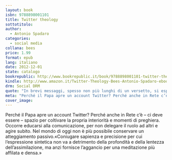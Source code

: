 ```yaml
---
layout: book
isbn: 9788898001101
title: Twitter theology
sottotitolo:
author: 
  - Antonio Spadaro
categories: 
  - social media
collana: bees
price: 1.99
format: epub
lang: italiano
date: 2012-12-01
state: catalogo 
bookrepublic: http://www.bookrepublic.it/book/9788898001101-twitter-theology/
kindle: http://www.amazon.it/Twitter-Theology-Bees-Antonio-Spadaro-ebook/dp/B00AGEEPSI/
drm: Social DRM
quote: "In brevi messaggi, spesso non più lunghi di un versetto, si esprimono pensieri profondi (Benedetto XVI)"
meta: "Perché il Papa apre un account Twitter? Perché anche in Rete c’è – ci deve essere – spazio per coltivare la propria interiorità e momenti di preghiera."
cover_image:
---
```

Perché il Papa apre un account Twitter? Perché anche in Rete c’è – ci deve essere – spazio per coltivare la propria interiorità e momenti di preghiera. Occorre educarsi alla comunicazione, per non delegare il ruolo ad altri e agire subito. Nel mondo di oggi non è più possibile conservare un atteggiamento passivo.«Coniugare sapienza e precisione per cui l’espressione sintetica non va a detrimento della profondità e della lentezza dell’assimilazione, ma anzi fornisce l’aggancio per una meditazione più affilata e densa.»